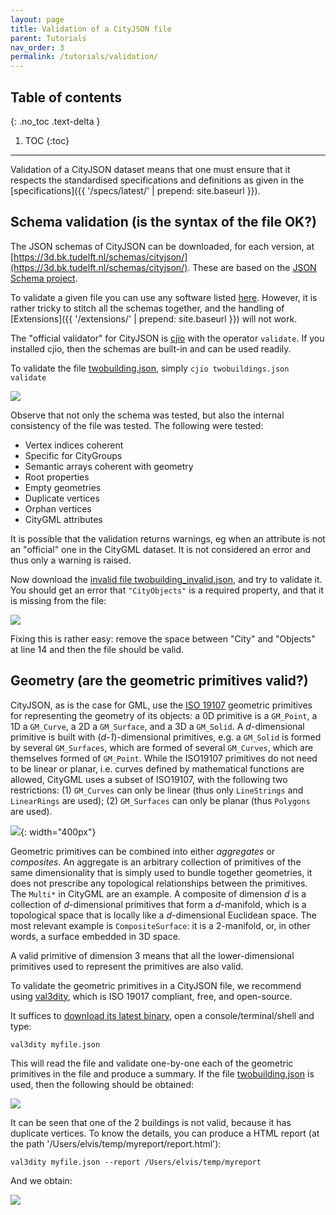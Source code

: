 ```yaml
---
layout: page
title: Validation of a CityJSON file
parent: Tutorials
nav_order: 3
permalink: /tutorials/validation/
---
```


## Table of contents
{: .no_toc .text-delta }

1. TOC
{:toc}

---

Validation of a CityJSON dataset means that one must ensure that it respects the standardised specifications and definitions as given in the [specifications]({{ '/specs/latest/' | prepend: site.baseurl }}).


## Schema validation (is the syntax of the file OK?)

The JSON schemas of CityJSON can be downloaded, for each version, at [https://3d.bk.tudelft.nl/schemas/cityjson/](https://3d.bk.tudelft.nl/schemas/cityjson/).
These are based on the [JSON Schema project](https://json-schema.org/).

To validate a given file you can use any software listed [here](https://json-schema.org/implementations.html#validators).
However, it is rather tricky to stitch all the schemas together, and the handling of [Extensions]({{ '/extensions/' | prepend: site.baseurl }}) will not work.

The "official validator" for CityJSON is [cjio](https://github.com/tudelft3d/cjio) with the operator `validate`.
If you installed cjio, then the schemas are built-in and can be used readily.

To validate the file [twobuilding.json](../files/twobuildings.json), simply `cjio twobuildings.json validate`

![](../files/v-cjio.png)

Observe that not only the schema was tested, but also the internal consistency of the file was tested.
The following were tested:
  - Vertex indices coherent
  - Specific for CityGroups
  - Semantic arrays coherent with geometry
  - Root properties
  - Empty geometries
  - Duplicate vertices
  - Orphan vertices
  - CityGML attributes

It is possible that the validation returns warnings, eg when an attribute is not an "official" one in the CityGML dataset. 
It is not considered an error and thus only a warning is raised.

Now download the [invalid file twobuilding_invalid.json](../files/twobuildings_invalid.json), and try to validate it.
You should get an error that `"CityObjects"` is a required property, and that it is missing from the file:

![](../files/v-invalid.png)

Fixing this is rather easy: remove the space between "City" and "Objects" at line 14 and then the file should be valid.

## Geometry (are the geometric primitives valid?)

CityJSON, as is the case for GML, use the [ISO 19107](http://www.iso.org/iso/catalogue_detail.htm?csnumber=26012) geometric primitives for representing the geometry of its objects: a 0D primitive is a `GM_Point`, a 1D a `GM_Curve`, a 2D a `GM_Surface`, and a 3D a `GM_Solid`.
A *d*-dimensional primitive is built with (*d-1*)-dimensional primitives, e.g. a `GM_Solid` is formed by several `GM_Surfaces`, which are formed of several `GM_Curves`, which are themselves formed of `GM_Point`.
While the ISO19107 primitives do not need to be linear or planar, i.e. curves defined by mathematical functions are allowed, CityGML uses a subset of ISO19107, with the following two restrictions: (1) `GM_Curves` can only be linear (thus only `LineStrings` and `LinearRings` are used); (2) `GM_Surfaces` can only be planar (thus `Polygons` are used).

![](../files/geomprimitives.png){: width="400px"}

Geometric primitives can be combined into either *aggregates* or *composites*.
An aggregate is an arbitrary collection of primitives of the same dimensionality that is simply used to bundle together geometries, it does not prescribe any topological relationships between the primitives.
The `Multi*` in CityGML are an example.
A composite of dimension *d* is a collection of *d*-dimensional primitives that form a *d*-manifold, which is a topological space that is locally like a *d*-dimensional Euclidean space. 
The most relevant example is `CompositeSurface`: it is a 2-manifold, or, in other words, a surface embedded in 3D space.

A valid primitive of dimension 3 means that all the lower-dimensional primitives used to represent the primitives are also valid.

To validate the geometric primitives in a CityJSON file, we recommend using [val3dity](https://github.com/tudelft3d/val3dity), which is ISO 19017 compliant, free, and open-source. 

It suffices to [download its latest binary](https://github.com/tudelft3d/val3dity/releases), open a console/terminal/shell and type: 

```
val3dity myfile.json
```

This will read the file and validate one-by-one each of the geometric primitives in the file and produce a summary.
If the file [twobuilding.json](../files/twobuildings.json) is used, then the following should be obtained:

![](../files/v-summary.png)

It can be seen that one of the 2 buildings is not valid, because it has duplicate vertices.
To know the details, you can produce a HTML report (at the path '/Users/elvis/temp/myreport/report.html'):
```
val3dity myfile.json --report /Users/elvis/temp/myreport
```

And we obtain:

![](../files/v-report.png)
